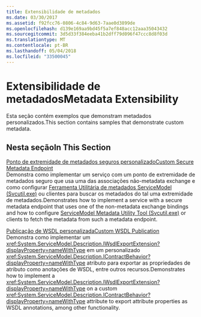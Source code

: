 ```yaml
---
title: Extensibilidade de metadados
ms.date: 03/30/2017
ms.assetid: f92fcc76-0806-4c84-9d63-7aae0d3899de
ms.openlocfilehash: d139e169aa9bd45f5a7ef848acc12aaa35043432
ms.sourcegitcommit: 3d5d33f384eeba41b2dff79d096f47ccc8d8f03d
ms.translationtype: MT
ms.contentlocale: pt-BR
ms.lasthandoff: 05/04/2018
ms.locfileid: "33500045"
---
```

# <a name="metadata-extensibility"></a><span data-ttu-id="c75be-102">Extensibilidade de metadados</span><span class="sxs-lookup"><span data-stu-id="c75be-102">Metadata Extensibility</span></span>
<span data-ttu-id="c75be-103">Esta seção contém exemplos que demonstram metadados personalizados.</span><span class="sxs-lookup"><span data-stu-id="c75be-103">This section contains samples that demonstrate custom metadata.</span></span>  
  
## <a name="in-this-section"></a><span data-ttu-id="c75be-104">Nesta seção</span><span class="sxs-lookup"><span data-stu-id="c75be-104">In This Section</span></span>  
 [<span data-ttu-id="c75be-105">Ponto de extremidade de metadados seguros personalizado</span><span class="sxs-lookup"><span data-stu-id="c75be-105">Custom Secure Metadata Endpoint</span></span>](../../../../docs/framework/wcf/samples/custom-secure-metadata-endpoint.md)  
 <span data-ttu-id="c75be-106">Demonstra como implementar um serviço com um ponto de extremidade de metadados seguro que usa uma das associações não-metadata exchange e como configurar [Ferramenta Utilitária de metadados ServiceModel (Svcutil.exe)](../../../../docs/framework/wcf/servicemodel-metadata-utility-tool-svcutil-exe.md) ou clientes para buscar os metadados do tal uma extremidade de metadados.</span><span class="sxs-lookup"><span data-stu-id="c75be-106">Demonstrates how to implement a service with a secure metadata endpoint that uses one of the non-metadata exchange bindings and how to configure [ServiceModel Metadata Utility Tool (Svcutil.exe)](../../../../docs/framework/wcf/servicemodel-metadata-utility-tool-svcutil-exe.md) or clients to fetch the metadata from such a metadata endpoint.</span></span>  
  
 [<span data-ttu-id="c75be-107">Publicação de WSDL personalizada</span><span class="sxs-lookup"><span data-stu-id="c75be-107">Custom WSDL Publication</span></span>](../../../../docs/framework/wcf/samples/custom-wsdl-publication.md)  
 <span data-ttu-id="c75be-108">Demonstra como implementar um <xref:System.ServiceModel.Description.IWsdlExportExtension?displayProperty=nameWithType> em um personalizado <xref:System.ServiceModel.Description.IContractBehavior?displayProperty=nameWithType> atributo para exportar as propriedades de atributo como anotações de WSDL, entre outros recursos.</span><span class="sxs-lookup"><span data-stu-id="c75be-108">Demonstrates how to implement a <xref:System.ServiceModel.Description.IWsdlExportExtension?displayProperty=nameWithType> on a custom <xref:System.ServiceModel.Description.IContractBehavior?displayProperty=nameWithType> attribute to export attribute properties as WSDL annotations, among other functionality.</span></span>

